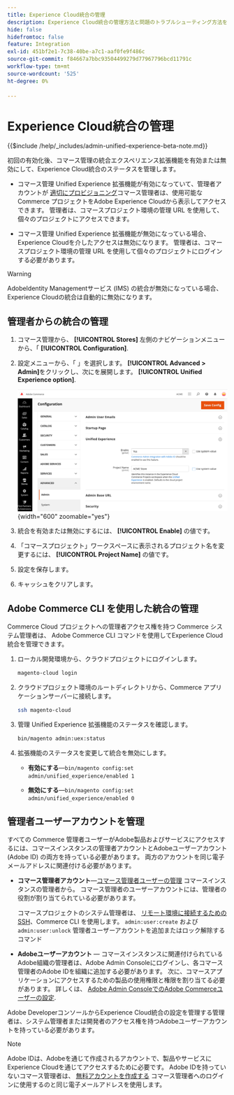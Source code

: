 ```yaml
---
title: Experience Cloud統合の管理
description: Experience Cloud統合の管理方法と問題のトラブルシューティング方法を説明します。
hide: false
hidefromtoc: false
feature: Integration
exl-id: 451bf2e1-7c38-40be-a7c1-aaf0fe9f486c
source-git-commit: f84667a7bbc93504499279d77967796bcd11791c
workflow-type: tm+mt
source-wordcount: '525'
ht-degree: 0%

---
```


# Experience Cloud統合の管理

{{$include /help/_includes/admin-unified-experience-beta-note.md}}

初回の有効化後、コマース管理の統合エクスペリエンス拡張機能を有効または無効にして、Experience Cloud統合のステータスを管理します。

- コマース管理 Unified Experience 拡張機能が有効になっていて、管理者アカウントが [適切にプロビジョニング](#manage-admin-user-accounts)コマース管理者は、使用可能な Commerce プロジェクトをAdobe Experience Cloudから表示してアクセスできます。 管理者は、コマースプロジェクト環境の管理 URL を使用して、個々のプロジェクトにアクセスできます。

- コマース管理 Unified Experience 拡張機能が無効になっている場合、Experience Cloudを介したアクセスは無効になります。 管理者は、コマースプロジェクト環境の管理 URL を使用して個々のプロジェクトにログインする必要があります。

>[!WARNING]
>
>AdobeIdentity Managementサービス (IMS) の統合が無効になっている場合、Experience Cloudの統合は自動的に無効になります。

## 管理者からの統合の管理

1. コマース管理から、 **[!UICONTROL Stores]** 左側のナビゲーションメニューから、「 **[!UICONTROL Configuration]**.

1. 設定メニューから、「 」を選択します。 **[!UICONTROL Advanced > Admin]**&#x200B;をクリックし、次にを展開します。 **[!UICONTROL Unified Experience option]**.

   ![Experience Cloud統合用の管理ストアの設定](./assets/admin-uex-manage-settings.png){width="600" zoomable="yes"}

1. 統合を有効または無効にするには、 **[!UICONTROL Enable]** の値です。

1. 「コマースプロジェクト」ワークスペースに表示されるプロジェクト名を変更するには、 **[!UICONTROL Project Name]** の値です。

1. 設定を保存します。

1. キャッシュをクリアします。

## Adobe Commerce CLI を使用した統合の管理

Commerce Cloud プロジェクトへの管理者アクセス権を持つ Commerce システム管理者は、 Adobe Commerce CLI コマンドを使用してExperience Cloud統合を管理できます。

1. ローカル開発環境から、クラウドプロジェクトにログインします。

   ```bash
   magento-cloud login
   ```

1. クラウドプロジェクト環境のルートディレクトリから、Commerce アプリケーションサーバーに接続します。

   ```bash
   ssh magento-cloud
   ```

1. 管理 Unified Experience 拡張機能のステータスを確認します。

   ```bash
   bin/magento admin:uex:status
   ```

1. 拡張機能のステータスを変更して統合を無効にします。

   - **有効にする**—`bin/magento config:set admin/unified_experience/enabled 1`

   - **無効にする**—`bin/magento config:set admin/unified_experience/enabled 0`

## 管理者ユーザーアカウントを管理

すべての Commerce 管理者ユーザーがAdobe製品およびサービスにアクセスするには、コマースインスタンスの管理者アカウントとAdobeユーザーアカウント (Adobe ID) の両方を持っている必要があります。 両方のアカウントを同じ電子メールアドレスに関連付ける必要があります。

- **コマース管理者アカウント**—[コマース管理者ユーザーの管理](../systems/permissions-users-all.md) コマースインスタンスの管理者から。 コマース管理者のユーザーアカウントには、管理者の役割が割り当てられている必要があります。

  コマースプロジェクトのシステム管理者は、 [リモート環境に接続するための SSH](https://experienceleague.adobe.com/docs/commerce-cloud-service/user-guide/develop/secure-connections.html#connect-to-a-remote-environment)、Commerce CLI を使用します。 `admin:user:create` および `admin:user:unlock` 管理者ユーザーアカウントを追加またはロック解除するコマンド

- **Adobeユーザーアカウント** — コマースインスタンスに関連付けられているAdobe組織の管理者は、Adobe Admin Consoleにログインし、各コマース管理者のAdobe IDを組織に追加する必要があります。 次に、コマースアプリケーションにアクセスするための製品の使用権限と権限を割り当てる必要があります。 詳しくは、 [Adobe Admin ConsoleでのAdobe Commerceユーザーの設定](adobe-ims-config.md#step-4-configure-adobe-commerce-users-in-the-adobe-admin-console).

Adobe DeveloperコンソールからExperience Cloud統合の設定を管理する管理者は、システム管理者または開発者のアクセス権を持つAdobeユーザーアカウントを持っている必要があります。

>[!NOTE]
>
>Adobe IDは、Adobeを通じて作成されるアカウントで、製品やサービスにExperience Cloudを通じてアクセスするために必要です。 Adobe IDを持っていないコマース管理者は、 [無料アカウントを作成する](https://helpx.adobe.com/manage-account/using/create-update-adobe-id.html) コマース管理者へのログインに使用するのと同じ電子メールアドレスを使用します。
